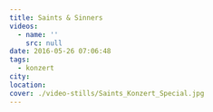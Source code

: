 ```yaml
---
title: Saints & Sinners
videos:
  - name: ''
    src: null
date: 2016-05-26 07:06:48
tags:
  - konzert
city:
location:
cover: ./video-stills/Saints_Konzert_Special.jpg
---
```

